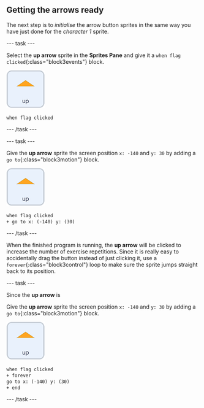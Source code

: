 ## Getting the arrows ready

The next step is to *initialise* the arrow button sprites in the same way you have just done for the *character 1* sprite.

--- task ---

Select the **up arrow** sprite in the **Sprites Pane** and give it a `when flag clicked`{:class="block3events"} block.

![up arrow sprite icon](images/up_arrow_sprite.png)

```blocks3
when flag clicked
```

--- /task ---

--- task ---

Give the **up arrow** sprite the screen position `x: -140` and `y: 30` by adding a `go to`{:class="block3motion"} block.

![up arrow sprite icon](images/up_arrow_sprite.png)

```blocks3
when flag clicked
+ go to x: (-140) y: (30)
```

--- /task ---

When the finished program is running, the **up arrow** will be clicked to increase the number of exercise repetitions. Since it is really easy to accidentally drag the button instead of just clicking it, use a `forever`{:class="block3control"} loop to make sure the sprite jumps straight back to its position.

--- task ---

Since the **up arrow** is 

Give the **up arrow** sprite the screen position `x: -140` and `y: 30` by adding a `go to`{:class="block3motion"} block.

![up arrow sprite icon](images/up_arrow_sprite.png)

```blocks3
when flag clicked
+ forever
go to x: (-140) y: (30)
+ end
```

--- /task ---